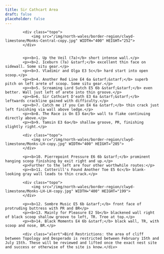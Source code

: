 ```yaml
---
title: Sir Cathcart Area
draft: false
placeholder: false
---
```

            <div class="topo">
                <img src="/img/north-wales/border-region/clwyd-limestone/Monks-Central-copy.jpg" WIDTH="400" HEIGHT="252">
            </div>


            <p><b>1. Up the Veil (7a)</b> short intense wall.</p>
            <p><b>2. Iceburn (7a) &starf;</b> excellent thin face on sidewall. Some situ gear.</p>
            <p><b>3. Vladimir and Olga E3 5c</b> hard start into open scoop.</p>
            <p><b>4. Another Red Line E4 6a &starf;&starf;</b> superb pitch on left arete of scoop. Some situ gear.</p>
            <p><b>5. Screaming Lord Sutch E5 6b &starf;&starf;</b> even better. Wall just left of arete into thin groove.</p>
            <p><b>6. Sir Cathcart D'eath E3 6a &starf;&starf;</b> leftwards crackline gained with difficulty.</p>
            <p><b>7. Catch me if you Can E4 6a &starf;</b> thin crack just left finishing via wall above ledge.</p>
            <p><b>8. The Race is On E3 6a</b> wall to flake continuing directly above.</p>
            <p><b>9. Tamsin E3 6a</b> shallow groove, PR, finishing slightly right.</p>

            <div class="topo">
                <img src="/img/north-wales/border-region/clwyd-limestone/Monks-LH-copy.jpg" WIDTH="400" HEIGHT="205">
            </div>

            <p><b>10. Pierrepoint Pressure E6 6b &starf;</b> prominent hanging scoop finishing by exit right and up.</p>
            <p>Further to the left are four other worthwhile routes:</p>
            <p><b>11. Cotterill's Found Another Toe E5 6c</b> blank-looking gray wall leads to thin crack.</p>

            <div class="topo">
                <img src="/img/north-wales/border-region/clwyd-limestone/Monks-LH-LH-copy.jpg" WIDTH="400" HEIGHT="199">
            </div>

            <p><b>12. Sombre Music E5 6b &starf;</b> front face of protruding buttress with PR and BR</p>
            <p><b>13. Mainly for Pleasure E2 5b</b> blackened wall right of black scoop shallow groove to left, TR. Tree at top.</p>
            <p><b>14. Black Moments E4 6b &starf;</b> black wall, TR, with scoop and nose, BR.</p>

            <div class="alert">Bird Restrictions: the area of cliff between Topology and Desperado is restricted between February 15th and July 15th. These will be reviewed and lifted once the exact nest site and success or otherwise of the site is know.</div>





